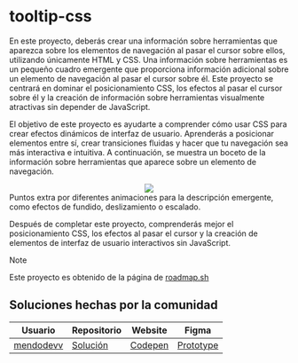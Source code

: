 # tooltip-css
En este proyecto, deberás crear una información sobre herramientas que aparezca sobre los elementos de navegación al pasar el cursor sobre ellos, utilizando únicamente HTML y CSS. Una información sobre herramientas es un pequeño cuadro emergente que proporciona información adicional sobre un elemento de navegación al pasar el cursor sobre él. Este proyecto se centrará en dominar el posicionamiento CSS, los efectos al pasar el cursor sobre él y la creación de información sobre herramientas visualmente atractivas sin depender de JavaScript.

El objetivo de este proyecto es ayudarte a comprender cómo usar CSS para crear efectos dinámicos de interfaz de usuario. Aprenderás a posicionar elementos entre sí, crear transiciones fluidas y hacer que tu navegación sea más interactiva e intuitiva. A continuación, se muestra un boceto de la información sobre herramientas que aparece sobre un elemento de navegación.

<div align="center">
  <img src="https://github.com/user-attachments/assets/cf06ca8e-fd33-4eef-8055-83a47eef605a">
</div>
Puntos extra por diferentes animaciones para la descripción emergente, como efectos de fundido, deslizamiento o escalado.


Después de completar este proyecto, comprenderás mejor el posicionamiento CSS, los efectos al pasar el cursor y la creación de elementos de interfaz de usuario interactivos sin JavaScript.

> [!NOTE]
> Este proyecto es obtenido de la página de <a href="https://roadmap.sh/projects/tooltip-ui">roadmap.sh</a>

## Soluciones hechas por la comunidad
|Usuario|Repositorio| Website | Figma|
|-------|-----------|---------|------|
|<a href="https://github.com/mendodevv">mendodevv</a>|<a href="https://github.com/mendodevv/tooltip-css">Solución</a>| <a href="https://codepen.io/mendodev/pen/wBvOXNX">Codepen</a>| <a href="https://www.figma.com/design/7nHk6KF7Gyk6leNtLxw0HF/tooltip-css-mendodev?node-id=13-102&t=ExQqD7lFDPDr7bQu-1">Prototype</a>|
